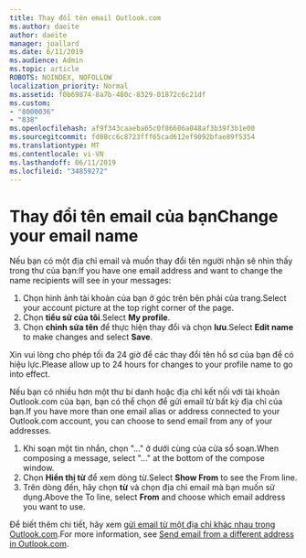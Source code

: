 ```yaml
---
title: Thay đổi tên email Outlook.com
ms.author: daeite
author: daeite
manager: joallard
ms.date: 6/11/2019
ms.audience: Admin
ms.topic: article
ROBOTS: NOINDEX, NOFOLLOW
localization_priority: Normal
ms.assetid: f0b69874-8a7b-480c-8329-01872c6c21df
ms.custom:
- "8000036"
- "838"
ms.openlocfilehash: af9f343caaeba65c0f86606a048af3b39f3b1e00
ms.sourcegitcommit: fd08cc6c8723fff65cad612ef9092bfae89f5354
ms.translationtype: MT
ms.contentlocale: vi-VN
ms.lasthandoff: 06/11/2019
ms.locfileid: "34859272"
---
```

# <a name="change-your-email-name"></a><span data-ttu-id="11c68-102">Thay đổi tên email của bạn</span><span class="sxs-lookup"><span data-stu-id="11c68-102">Change your email name</span></span>

<span data-ttu-id="11c68-103">Nếu bạn có một địa chỉ email và muốn thay đổi tên người nhận sẽ nhìn thấy trong thư của bạn:</span><span class="sxs-lookup"><span data-stu-id="11c68-103">If you have one email address and want to change the name recipients will see in your messages:</span></span>
  
1. <span data-ttu-id="11c68-104">Chọn hình ảnh tài khoản của bạn ở góc trên bên phải của trang.</span><span class="sxs-lookup"><span data-stu-id="11c68-104">Select your account picture at the top right corner of the page.</span></span>
2. <span data-ttu-id="11c68-105">Chọn **tiểu sử của tôi**.</span><span class="sxs-lookup"><span data-stu-id="11c68-105">Select **My profile**.</span></span>
3. <span data-ttu-id="11c68-106">Chọn **chỉnh sửa tên** để thực hiện thay đổi và chọn **lưu**.</span><span class="sxs-lookup"><span data-stu-id="11c68-106">Select **Edit name** to make changes and select **Save**.</span></span>

<span data-ttu-id="11c68-107">Xin vui lòng cho phép tối đa 24 giờ để các thay đổi tên hồ sơ của bạn để có hiệu lực.</span><span class="sxs-lookup"><span data-stu-id="11c68-107">Please allow up to 24 hours for changes to your profile name to go into effect.</span></span>
  
<span data-ttu-id="11c68-108">Nếu bạn có nhiều hơn một thư bí danh hoặc địa chỉ kết nối với tài khoản Outlook.com của bạn, bạn có thể chọn để gửi email từ bất kỳ địa chỉ của bạn.</span><span class="sxs-lookup"><span data-stu-id="11c68-108">If you have more than one email alias or address connected to your Outlook.com account, you can choose to send email from any of your addresses.</span></span>
  
1. <span data-ttu-id="11c68-109">Khi soạn một tin nhắn, chọn "..." ở dưới cùng của cửa sổ soạn.</span><span class="sxs-lookup"><span data-stu-id="11c68-109">When composing a message, select "..." at the bottom of the compose window.</span></span>
1. <span data-ttu-id="11c68-110">Chọn **Hiển thị từ** để xem dòng từ.</span><span class="sxs-lookup"><span data-stu-id="11c68-110">Select **Show From** to see the From line.</span></span>
1. <span data-ttu-id="11c68-111">Trên dòng đến, hãy chọn **từ** và chọn địa chỉ email mà bạn muốn sử dụng.</span><span class="sxs-lookup"><span data-stu-id="11c68-111">Above the To line, select **From** and choose which email address you want to use.</span></span>

<span data-ttu-id="11c68-112">Để biết thêm chi tiết, hãy xem [gửi email từ một địa chỉ khác nhau trong Outlook.com](https://go.microsoft.com/fwlink/p/?linkid=2001701&amp;clcid=0x409).</span><span class="sxs-lookup"><span data-stu-id="11c68-112">For more information, see [Send email from a different address in Outlook.com](https://go.microsoft.com/fwlink/p/?linkid=2001701&amp;clcid=0x409).</span></span>
